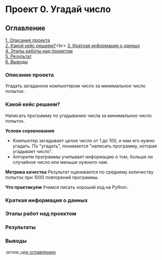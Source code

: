 # Проект 0. Угадай число

## Оглавление
[1. Описание проекта](https://github.com/DmitriySky47/sf_data_science/tree/main/project_0/README.md#Описание-проекта)<br>
[2. Какой кейс решаем?](https://github.com/DmitriySky47/sf_data_science/tree/main/project_0/README.md#Какой-кейс-решаем?)<br>
[3. Краткая информация о данных](https://github.com/DmitriySky47/sf_data_science/tree/main/project_0/README.md#Краткая-информация-о-данных)<br>
[4. Этапы работы над проектом](https://github.com/DmitriySky47/sf_data_science/tree/main/project_0/README.md#Этапы-работы-над-проектом)<br>
[5. Результат](https://github.com/DmitriySky47/sf_data_science/tree/main/project_0/README.md#результат)<br>
[6. Выводы](https://github.com/DmitriySky47/sf_data_science/tree/main/project_0/README.md#Выводы)<br>

### Описание проекта
Угадать загаданное компьютером число за минимальное число попыток.

### Какой кейс решаем?
Написать программу по угадыванию числа за минимальное число попыток.

**Услови соревнования**
- Компьютер загадывает целое число от 1 до 100, и нам его нужно угадать. По "угадать", понимается "написать программу, которая угадывает число".
- Алгоритм программы учитывает информацию о том, больше ли случайное число или меньше нужного нам.

**Метрика качества**
Результат оценивается по среднему количеству попыток при 1000 повторений программы.

**Что практикуем**
Учимся писать хороший код на Python.

### Краткая информация о данных

### Этапы работ над проектом

### Результаты

### Выводы

:arrow_up[к оглавлению](https://github.com/DmitriySky47/sf_data_science/tree/main/project_0/README.md#Оглавление)